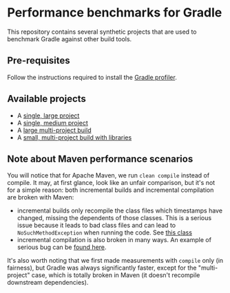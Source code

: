 # Performance benchmarks for Gradle

This repository contains several synthetic projects that are used to benchmark Gradle against other build tools.

## Pre-requisites

Follow the instructions required to install the [Gradle profiler](https://github.com/gradle/gradle-profiler).

## Available projects

- A [single, large project](single-large-project)
- A [single, medium project](single-medium-project)
- A [large multi-project build](large-multiproject)
- A [small, multi-project build with libraries](api-vs-impl-small)

## Note about Maven performance scenarios

You will notice that for Apache Maven, we run `clean compile` instead of compile. It may, at first glance, look like
an unfair comparison, but it's not for a simple reason: both incremental builds and incremental compilation are broken
with Maven:

- incremental builds only recompile the class files which timestamps have changed, missing the dependents of those classes.
This is a serious issue because it leads to bad class files and can lead to `NoSuchMethodException` when running the code.
See [this class](https://github.com/apache/maven-shared/blob/trunk/maven-shared-incremental/src/main/java/org/apache/maven/shared/incremental/IncrementalBuildHelper.java)
- incremental compilation is also broken in many ways. An example of serious bug can be [found here](https://issues.apache.org/jira/browse/MCOMPILER-209).

It's also worth noting that we first made measurements with `compile` only (in fairness), but Gradle was always significantly faster,
except for the "multi-project" case, which is totally broken in Maven (it doesn't recompile downstream dependencies).

